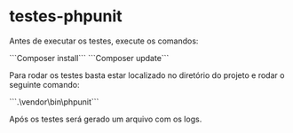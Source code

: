 # testes-phpunit

<p>Antes de executar os testes, execute os comandos:</p>
```Composer install```
```Composer update```

<p>Para rodar os testes basta estar localizado no diretório do projeto e rodar o seguinte comando:</p>
```.\vendor\bin\phpunit```

<p>Após os testes será gerado um arquivo com os logs.</p>
